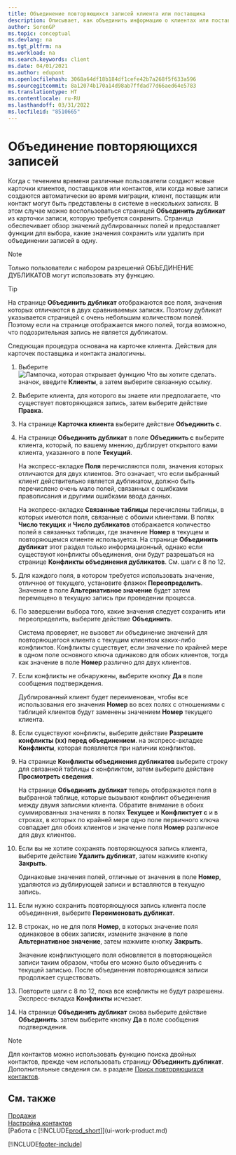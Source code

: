 ```yaml
---
title: Объединение повторяющихся записей клиента или поставщика
description: Описывает, как объединить информацию о клиентах или поставщиках, если у вас есть повторяющиеся записи о некоторых из них.
author: SorenGP
ms.topic: conceptual
ms.devlang: na
ms.tgt_pltfrm: na
ms.workload: na
ms.search.keywords: client
ms.date: 04/01/2021
ms.author: edupont
ms.openlocfilehash: 3068a64df18b184df1cefe42b7a268f5f633a596
ms.sourcegitcommit: 8a12074b170a14d98ab7ffdad77d66aed64e5783
ms.translationtype: HT
ms.contentlocale: ru-RU
ms.lasthandoff: 03/31/2022
ms.locfileid: "8510665"
---
```

# <a name="merge-duplicate-records"></a>Объединение повторяющихся записей
Когда с течением времени различные пользователи создают новые карточки клиентов, поставщиков или контактов, или когда новые записи создаются автоматически во время миграции, клиент, поставщик или контакт могут быть представлены в системе в нескольких записях. В этом случае можно воспользоваться страницей **Объединить дубликат** из карточки записи, которую требуется сохранить. Страница обеспечивает обзор значений дублированных полей и предоставляет функции для выбора, какие значения сохранить или удалить при объединении записей в одну.

> [!NOTE]
> Только пользователи с набором разрешений ОБЪЕДИНЕНИЕ ДУБЛИКАТОВ могут использовать эту функцию.

> [!TIP]
> На странице **Объединить дубликат** отображаются все поля, значения которых отличаются в двух сравниваемых записях. Поэтому дубликат указывается страницей с очень небольшим количеством полей. Поэтому если на странице отображается много полей, тогда возможно, что подозрительная запись не является дубликатом.

Следующая процедура основана на карточке клиента. Действия для карточек поставщика и контакта аналогичны.

1. Выберите ![Лампочка, которая открывает функцию Что вы хотите сделать.](media/ui-search/search_small.png "Что вы хотите сделать") значок, введите **Клиенты**, а затем выберите связанную ссылку.
2. Выберите клиента, для которого вы знаете или предполагаете, что существует повторяющаяся запись, затем выберите действие **Правка**.
3. На странице **Карточка клиента** выберите действие **Объединить с**.
4. На странице **Объединить дубликат** в поле **Объединить с** выберите клиента, который, по вашему мнению, дублирует открытого вами клиента, указанного в поле **Текущий**.

    На экспресс-вкладке **Поля** перечисляются поля, значения которых отличаются для двух клиентов. Это означает, что если выбранный клиент действительно является дубликатом, должно быть перечислено очень мало полей, связанных с ошибками правописания и другими ошибками ввода данных.

    На экспресс-вкладке **Связанные таблицы** перечислены таблицы, в которых имеются поля, связанные с обоими клиентами. В полях **Число текущих** и **Число дубликатов** отображается количество полей в связанных таблицах, где значение **Номер** в текущем и повторяющемся клиенте используется. На странице **Объединить дубликат** этот раздел только информационный, однако если существуют конфликты объединения, они будут разрешаться на странице **Конфликты объединения дубликатов**. См. шаги с 8 по 12.   

5. Для каждого поля, в котором требуется использовать значение, отличное от текущего, установите флажок **Переопределить**. Значение в поле **Альтернативное значение** будет затем перемещено в текущую запись при проведении процесса.
6. По завершении выбора того, какие значения следует сохранить или переопределить, выберите действие **Объединить**.

    Система проверяет, не вызовет ли объединение значений для повторяющегося клиента с текущим клиентом каких-либо конфликтов. Конфликты существует, если значение по крайней мере в одном поле основного ключа одинаково для обоих клиентов, тогда как значение в поле **Номер** различно для двух клиентов.

7. Если конфликты не обнаружены, выберите кнопку **Да** в поле сообщения подтверждения.

    Дублированный клиент будет переименован, чтобы все использования его значения **Номер** во всех полях с отношениями с таблицей клиентов будут заменены значением **Номер** текущего клиента.
8. Если существуют конфликты, выберите действие **Разрешите конфликты (хх) перед объединением**. на экспресс-вкладке **Конфликты**, которая появляется при наличии конфликтов.
9. На странице **Конфликты объединения дубликатов** выберите строку для связанной таблицы с конфликтом, затем выберите действие **Просмотреть сведения**.

    На странице **Объединить дубликат** теперь отображаются поля в выбранной таблице, которые вызывают конфликт объединения между двумя записями клиента. Обратите внимание в обоих суммированных значениях в полях **Текущее** и **Конфликтует с** и в строках, в которых по крайней мере одно поле первичного ключа совпадает для обоих клиентов и значение поля **Номер** различное для двух клиентов.   
10. Если вы не хотите сохранять повторяющуюся запись клиента, выберите действие **Удалить дубликат**, затем нажмите кнопку **Закрыть**.

    Одинаковые значения полей, отличные от значения в поле **Номер**, удаляются из дублирующей записи и вставляются в текущую запись.
11. Если нужно сохранить повторяющуюся запись клиента после объединения, выберите **Переименовать дубликат**.
12. В строках, но не для поля **Номер**, в которых значение поля одинаковое в обеих записях, измените значение в поле **Альтернативное значение**, затем нажмите кнопку **Закрыть**.

    Значение конфликтующего поля обновляется в повторяющейся записи таким образом, чтобы его можно было объединить с текущей записью. После объединения повторяющаяся записи продолжает существовать.
13. Повторите шаги с 8 по 12, пока все конфликты не будут разрешены. Экспресс-вкладка **Конфликты** исчезает.
14. На странице **Объединить дубликат** снова выберите действие **Объединить**. затем выберите кнопку **Да** в поле сообщения подтверждения.

> [!NOTE]
> Для контактов можно использовать функцию поиска двойных контактов, прежде чем использовать страницу **Объединить дубликат**. Дополнительные сведения см. в разделе [Поиск повторяющихся контактов](marketing-setup-contacts.md#searching-for-duplicate-contacts).

## <a name="see-also"></a>См. также
[Продажи](sales-manage-sales.md)  
[Настройка контактов](marketing-setup-contacts.md)  
[Работа с [!INCLUDE[prod_short](includes/prod_short.md)]](ui-work-product.md)


[!INCLUDE[footer-include](includes/footer-banner.md)]